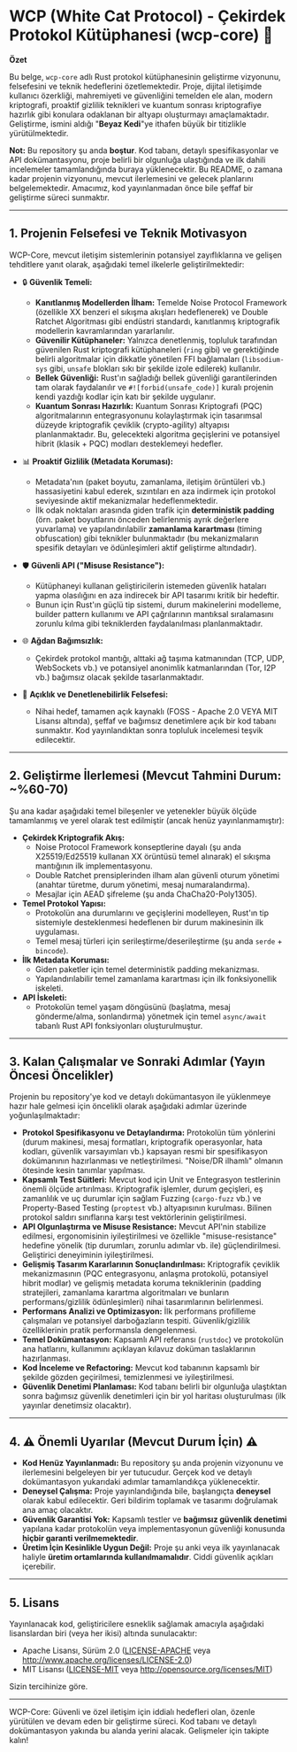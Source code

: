 # WCP (White Cat Protocol) - Çekirdek Protokol Kütüphanesi (wcp-core) 🐾

**Özet**

Bu belge, `wcp-core` adlı Rust protokol kütüphanesinin geliştirme vizyonunu, felsefesini ve teknik hedeflerini özetlemektedir. Proje, dijital iletişimde kullanıcı özerkliği, mahremiyeti ve güvenliğini temelden ele alan, modern kriptografi, proaktif gizlilik teknikleri ve kuantum sonrası kriptografiye hazırlık gibi konulara odaklanan bir altyapı oluşturmayı amaçlamaktadır. Geliştirme, ismini aldığı "**Beyaz Kedi**"ye ithafen büyük bir titizlikle yürütülmektedir.

**Not:** Bu repository şu anda **boştur**. Kod tabanı, detaylı spesifikasyonlar ve API dokümantasyonu, proje belirli bir olgunluğa ulaştığında ve ilk dahili incelemeler tamamlandığında buraya yüklenecektir. Bu README, o zamana kadar projenin vizyonunu, mevcut ilerlemesini ve gelecek planlarını belgelemektedir. Amacımız, kod yayınlanmadan önce bile şeffaf bir geliştirme süreci sunmaktır.

---

## 1. Projenin Felsefesi ve Teknik Motivasyon

WCP-Core, mevcut iletişim sistemlerinin potansiyel zayıflıklarına ve gelişen tehditlere yanıt olarak, aşağıdaki temel ilkelerle geliştirilmektedir:

*   🔒 **Güvenlik Temeli:**
    *   **Kanıtlanmış Modellerden İlham:** Temelde Noise Protocol Framework (özellikle XX benzeri el sıkışma akışları hedeflenerek) ve Double Ratchet Algoritması gibi endüstri standardı, kanıtlanmış kriptografik modellerin kavramlarından yararlanılır.
    *   **Güvenilir Kütüphaneler:** Yalnızca denetlenmiş, topluluk tarafından güvenilen Rust kriptografi kütüphaneleri (`ring` gibi) ve gerektiğinde belirli algoritmalar için dikkatle yönetilen FFI bağlamaları (`libsodium-sys` gibi, `unsafe` blokları sıkı bir şekilde izole edilerek) kullanılır.
    *   **Bellek Güvenliği:** Rust'ın sağladığı bellek güvenliği garantilerinden tam olarak faydalanılır ve `#![forbid(unsafe_code)]` kuralı projenin kendi yazdığı kodlar için katı bir şekilde uygulanır.
    *   **Kuantum Sonrası Hazırlık:** Kuantum Sonrası Kriptografi (PQC) algoritmalarının entegrasyonunu kolaylaştırmak için tasarımsal düzeyde kriptografik çeviklik (crypto-agility) altyapısı planlanmaktadır. Bu, gelecekteki algoritma geçişlerini ve potansiyel hibrit (klasik + PQC) modları desteklemeyi hedefler.

*   📊 **Proaktif Gizlilik (Metadata Koruması):**
    *   Metadata'nın (paket boyutu, zamanlama, iletişim örüntüleri vb.) hassasiyetini kabul ederek, sızıntıları en aza indirmek için protokol seviyesinde aktif mekanizmalar hedeflenmektedir.
    *   İlk odak noktaları arasında giden trafik için **deterministik padding** (örn. paket boyutlarını önceden belirlenmiş ayrık değerlere yuvarlama) ve yapılandırılabilir **zamanlama karartması** (timing obfuscation) gibi teknikler bulunmaktadır (bu mekanizmaların spesifik detayları ve ödünleşimleri aktif geliştirme altındadır).

*   🛡️ **Güvenli API ("Misuse Resistance"):**
    *   Kütüphaneyi kullanan geliştiricilerin istemeden güvenlik hataları yapma olasılığını en aza indirecek bir API tasarımı kritik bir hedeftir.
    *   Bunun için Rust'ın güçlü tip sistemi, durum makinelerini modelleme, builder pattern kullanımı ve API çağrılarının mantıksal sıralamasını zorunlu kılma gibi tekniklerden faydalanılması planlanmaktadır.

*   🌐 **Ağdan Bağımsızlık:**
    *   Çekirdek protokol mantığı, alttaki ağ taşıma katmanından (TCP, UDP, WebSockets vb.) ve potansiyel anonimlik katmanlarından (Tor, I2P vb.) bağımsız olacak şekilde tasarlanmaktadır.

*   📖 **Açıklık ve Denetlenebilirlik Felsefesi:**
    *   Nihai hedef, tamamen açık kaynaklı (FOSS - Apache 2.0 VEYA MIT Lisansı altında), şeffaf ve bağımsız denetimlere açık bir kod tabanı sunmaktır. Kod yayınlandıktan sonra topluluk incelemesi teşvik edilecektir.

---

## 2. Geliştirme İlerlemesi (Mevcut Tahmini Durum: ~%60-70)

Şu ana kadar aşağıdaki temel bileşenler ve yetenekler büyük ölçüde tamamlanmış ve yerel olarak test edilmiştir (ancak henüz yayınlanmamıştır):

*   **Çekirdek Kriptografik Akış:**
    *   Noise Protocol Framework konseptlerine dayalı (şu anda X25519/Ed25519 kullanan XX örüntüsü temel alınarak) el sıkışma mantığının ilk implementasyonu.
    *   Double Ratchet prensiplerinden ilham alan güvenli oturum yönetimi (anahtar türetme, durum yönetimi, mesaj numaralandırma).
    *   Mesajlar için AEAD şifreleme (şu anda ChaCha20-Poly1305).
*   **Temel Protokol Yapısı:**
    *   Protokolün ana durumlarını ve geçişlerini modelleyen, Rust'ın tip sistemiyle desteklenmesi hedeflenen bir durum makinesinin ilk uygulaması.
    *   Temel mesaj türleri için serileştirme/deserileştirme (şu anda `serde` + `bincode`).
*   **İlk Metadata Koruması:**
    *   Giden paketler için temel deterministik padding mekanizması.
    *   Yapılandırılabilir temel zamanlama karartması için ilk fonksiyonellik iskeleti.
*   **API İskeleti:**
    *   Protokolün temel yaşam döngüsünü (başlatma, mesaj gönderme/alma, sonlandırma) yönetmek için temel `async/await` tabanlı Rust API fonksiyonları oluşturulmuştur.

---

## 3. Kalan Çalışmalar ve Sonraki Adımlar (Yayın Öncesi Öncelikler)

Projenin bu repository'ye kod ve detaylı dokümantasyon ile yüklenmeye hazır hale gelmesi için öncelikli olarak aşağıdaki adımlar üzerinde yoğunlaşılmaktadır:

*   **Protokol Spesifikasyonu ve Detaylandırma:** Protokolün tüm yönlerini (durum makinesi, mesaj formatları, kriptografik operasyonlar, hata kodları, güvenlik varsayımları vb.) kapsayan resmi bir spesifikasyon dokümanının hazırlanması ve netleştirilmesi. "Noise/DR ilhamlı" olmanın ötesinde kesin tanımlar yapılması.
*   **Kapsamlı Test Süitleri:** Mevcut kod için Unit ve Entegrasyon testlerinin önemli ölçüde artırılması. Kriptografik işlemler, durum geçişleri, eş zamanlılık ve uç durumlar için sağlam Fuzzing (`cargo-fuzz` vb.) ve Property-Based Testing (`proptest` vb.) altyapısının kurulması. Bilinen protokol saldırı sınıflarına karşı test vektörlerinin geliştirilmesi.
*   **API Olgunlaştırma ve Misuse Resistance:** Mevcut API'nin stabilize edilmesi, ergonomisinin iyileştirilmesi ve özellikle "misuse-resistance" hedefine yönelik (tip durumları, zorunlu adımlar vb. ile) güçlendirilmesi. Geliştirici deneyiminin iyileştirilmesi.
*   **Gelişmiş Tasarım Kararlarının Sonuçlandırılması:** Kriptografik çeviklik mekanizmasının (PQC entegrasyonu, anlaşma protokolü, potansiyel hibrit modlar) ve gelişmiş metadata koruma tekniklerinin (padding stratejileri, zamanlama karartma algoritmaları ve bunların performans/gizlilik ödünleşimleri) nihai tasarımlarının belirlenmesi.
*   **Performans Analizi ve Optimizasyon:** İlk performans profilleme çalışmaları ve potansiyel darboğazların tespiti. Güvenlik/gizlilik özelliklerinin pratik performansla dengelenmesi.
*   **Temel Dokümantasyon:** Kapsamlı API referansı (`rustdoc`) ve protokolün ana hatlarını, kullanımını açıklayan kılavuz doküman taslaklarının hazırlanması.
*   **Kod İnceleme ve Refactoring:** Mevcut kod tabanının kapsamlı bir şekilde gözden geçirilmesi, temizlenmesi ve iyileştirilmesi.
*   **Güvenlik Denetimi Planlaması:** Kod tabanı belirli bir olgunluğa ulaştıktan sonra bağımsız güvenlik denetimleri için bir yol haritası oluşturulması (ilk yayınlar denetimsiz olacaktır).

---

## 4. ⚠️ Önemli Uyarılar (Mevcut Durum İçin) ⚠️

*   **Kod Henüz Yayınlanmadı:** Bu repository şu anda projenin vizyonunu ve ilerlemesini belgeleyen bir yer tutucudur. Gerçek kod ve detaylı dokümantasyon yukarıdaki adımlar tamamlandıkça yüklenecektir.
*   **Deneysel Çalışma:** Proje yayınlandığında bile, başlangıçta **deneysel** olarak kabul edilecektir. Geri bildirim toplamak ve tasarımı doğrulamak ana amaç olacaktır.
*   **Güvenlik Garantisi Yok:** Kapsamlı testler ve **bağımsız güvenlik denetimi** yapılana kadar protokolün veya implementasyonun güvenliği konusunda **hiçbir garanti verilmemektedir**.
*   **Üretim İçin Kesinlikle Uygun Değil:** Proje şu anki veya ilk yayınlanacak haliyle **üretim ortamlarında kullanılmamalıdır**. Ciddi güvenlik açıkları içerebilir.

---

## 5. Lisans

Yayınlanacak kod, geliştiricilere esneklik sağlamak amacıyla aşağıdaki lisanslardan biri (veya her ikisi) altında sunulacaktır:

*   Apache Lisansı, Sürüm 2.0 ([LICENSE-APACHE](LICENSE-APACHE) veya http://www.apache.org/licenses/LICENSE-2.0)
*   MIT Lisansı ([LICENSE-MIT](LICENSE-MIT) veya http://opensource.org/licenses/MIT)

Sizin tercihinize göre.

---

WCP-Core: Güvenli ve özel iletişim için iddialı hedefleri olan, özenle yürütülen ve devam eden bir geliştirme süreci. Kod tabanı ve detaylı dokümantasyon yakında bu alanda yerini alacak. Gelişmeler için takipte kalın!
